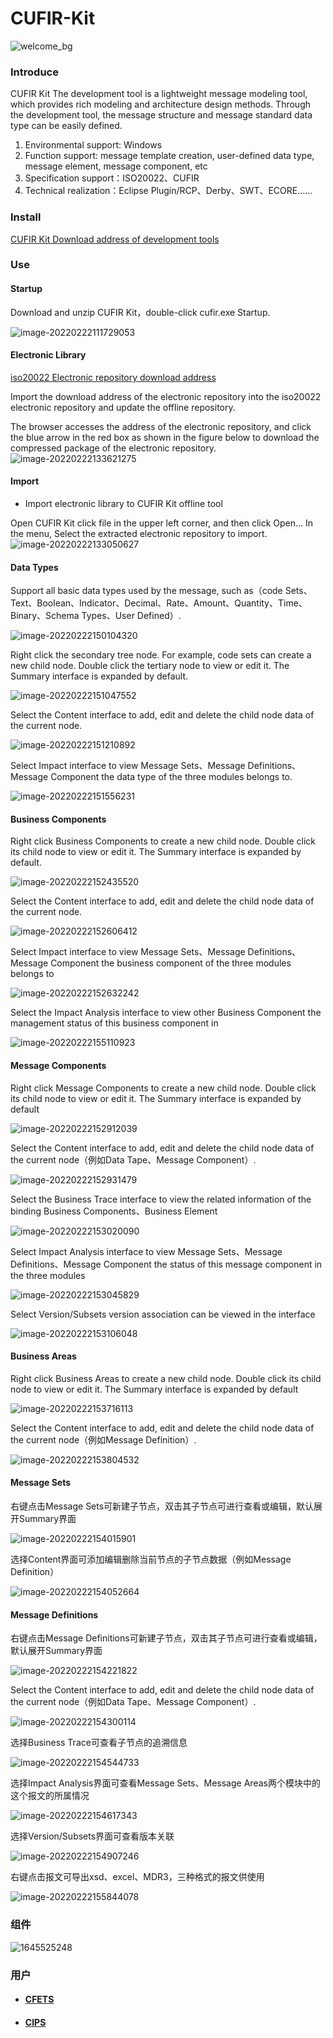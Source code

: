 # CUFIR-Kit 
![welcome_bg](https://user-images.githubusercontent.com/97862260/155096544-d6f1bf11-3438-4b97-bc33-e7c5df3b2644.png)

### Introduce

CUFIR Kit The development tool is a lightweight message modeling tool, which provides rich modeling and architecture design methods. Through the development tool, the message structure and message standard data type can be easily defined.

1. Environmental support: Windows
2. Function support: message template creation, user-defined data type, message element, message component, etc
3. Specification support：ISO20022、CUFIR
4. Technical realization：Eclipse Plugin/RCP、Derby、SWT、ECORE……

### Install

[CUFIR Kit Download address of development tools](https://www.cufir.org.cn/cufir/developmentTool.html)

### Use

#### Startup

Download and unzip CUFIR Kit，double-click cufir.exe Startup.

![image-20220222111729053](https://user-images.githubusercontent.com/97862260/155104587-2173971d-c81f-43a2-9509-0f05d322e724.png)


#### Electronic Library

[iso20022 Electronic repository download address](https://www.iso20022.org/iso20022-repository/e-repository)

Import the download address of the electronic repository into the iso20022 electronic repository and update the offline repository.

The browser accesses the address of the electronic repository, and click the blue arrow in the red box as shown in the figure below to download the compressed package of the electronic repository.
![image-20220222133621275](https://user-images.githubusercontent.com/97862260/155097952-c7327a47-0874-47aa-82df-bfe232dd6c5e.png)

#### Import

- Import electronic library to CUFIR Kit offline tool

Open CUFIR Kit click file in the upper left corner, and then click Open... In the menu, Select the extracted electronic repository to import.
![image-20220222133050627](https://user-images.githubusercontent.com/97862260/155098237-0488be17-401f-47a9-a3df-d398b7a46c56.png)

#### Data Types

Support all basic data types used by the message, such as（code Sets、Text、Boolean、Indicator、Decimal、Rate、Amount、Quantity、Time、Binary、Schema Types、User Defined）.

![image-20220222150104320](https://user-images.githubusercontent.com/97862260/155098444-0f8bd526-06d8-4903-aee5-c164f16ba9ce.png)

Right click the secondary tree node. For example, code sets can create a new child node. Double click the tertiary node to view or edit it. The Summary interface is expanded by default.

![image-20220222151047552](https://user-images.githubusercontent.com/97862260/155098526-03e1bb1c-afb3-42b2-96e5-e77426259b69.png)

Select the Content interface to add, edit and delete the child node data of the current node.

![image-20220222151210892](https://user-images.githubusercontent.com/97862260/155098585-1382bbbc-7ddc-4b14-ab69-4895ccd0a9d7.png)

Select Impact interface to view Message Sets、Message Definitions、Message Component the data type of the three modules belongs to.

![image-20220222151556231](https://user-images.githubusercontent.com/97862260/155098686-1eceed98-4778-4341-a3e8-6f385ea61d14.png)

#### Business Components

Right click Business Components to create a new child node. Double click its child node to view or edit it. The Summary interface is expanded by default.

![image-20220222152435520](https://user-images.githubusercontent.com/97862260/155098767-1e672e19-94c9-4f93-959e-bb2bcd9abe4d.png)

Select the Content interface to add, edit and delete the child node data of the current node.

![image-20220222152606412](https://user-images.githubusercontent.com/97862260/155098842-22f2c1ad-aafb-40d6-82e3-d47799b5da5a.png)

Select Impact interface to view Message Sets、Message Definitions、Message Component the business component of the three modules belongs to

![image-20220222152632242](https://user-images.githubusercontent.com/97862260/155098904-586ecc58-9650-41cb-b709-3420d35c877b.png)

Select the Impact Analysis interface to view other Business Component the management status of this business component in

![image-20220222155110923](https://user-images.githubusercontent.com/97862260/155100683-53ba5ac7-01a2-4c25-b83e-09c8e90a466c.png)

#### Message Components

Right click Message Components to create a new child node. Double click its child node to view or edit it. The Summary interface is expanded by default

![image-20220222152912039](https://user-images.githubusercontent.com/97862260/155100795-f7bfc07d-c532-470c-b795-d0e040c5c1b4.png)

Select the Content interface to add, edit and delete the child node data of the current node（例如Data Tape、Message Component）.

![image-20220222152931479](https://user-images.githubusercontent.com/97862260/155100867-234ec8bd-9e20-4182-8284-6a2dc8b491e8.png)

Select the Business Trace interface to view the related information of the binding Business Components、Business Element

![image-20220222153020090](https://user-images.githubusercontent.com/97862260/155100928-b131d246-c05a-42d8-9ffc-00d8ad7243c4.png)

Select Impact Analysis interface to view Message Sets、Message Definitions、Message Component the status of this message component in the three modules

![image-20220222153045829](https://user-images.githubusercontent.com/97862260/155101027-16a1153e-3ef7-4d07-8e0e-d75c58ad495b.png)

Select Version/Subsets version association can be viewed in the interface

![image-20220222153106048](https://user-images.githubusercontent.com/97862260/155101107-bc1dfb3e-659f-4316-9996-c4a5e983572e.png)

#### Business Areas

Right click Business Areas to create a new child node. Double click its child node to view or edit it. The Summary interface is expanded by default

![image-20220222153716113](https://user-images.githubusercontent.com/97862260/155102519-961c5f4b-5bc6-4033-8820-450f098d6262.png)

Select the Content interface to add, edit and delete the child node data of the current node（例如Message Definition）.

![image-20220222153804532](https://user-images.githubusercontent.com/97862260/155102565-aa412dc5-21c0-4345-944e-72f1f5c051c2.png)

#### Message Sets

右键点击Message Sets可新建子节点，双击其子节点可进行查看或编辑，默认展开Summary界面

![image-20220222154015901](https://user-images.githubusercontent.com/97862260/155102608-e52a8441-f4cb-4dfd-b047-b57e9483aa36.png)

选择Content界面可添加编辑删除当前节点的子节点数据（例如Message Definition）

![image-20220222154052664](https://user-images.githubusercontent.com/97862260/155102655-70af625b-8253-4524-b233-8d5da73f4397.png)

#### Message Definitions

右键点击Message Definitions可新建子节点，双击其子节点可进行查看或编辑，默认展开Summary界面

![image-20220222154221822](https://user-images.githubusercontent.com/97862260/155102792-221ad450-ea7a-4977-9aee-d695480b3bd5.png)

Select the Content interface to add, edit and delete the child node data of the current node（例如Data Tape、Message Component）.

![image-20220222154300114](https://user-images.githubusercontent.com/97862260/155102837-3b5b322c-1658-4438-85af-7e423bf77cdb.png)

选择Business Trace可查看子节点的追溯信息

![image-20220222154544733](https://user-images.githubusercontent.com/97862260/155102940-ff5a0dc1-1959-46b8-b172-b783cafbdbab.png)

选择Impact Analysis界面可查看Message Sets、Message Areas两个模块中的这个报文的所属情况

![image-20220222154617343](https://user-images.githubusercontent.com/97862260/155102990-d72c275d-855e-4d45-b723-2f0501c26bdf.png)

选择Version/Subsets界面可查看版本关联

![image-20220222154907246](https://user-images.githubusercontent.com/97862260/155103063-dc3d401f-af68-4508-9d84-d8327764a8bc.png)

右键点击报文可导出xsd、excel、MDR3，三种格式的报文供使用

![image-20220222155844078](https://user-images.githubusercontent.com/97862260/155103145-7caf3a24-d0b4-428b-ab9a-34bd53e74a42.png)

### 组件

![1645525248](https://user-images.githubusercontent.com/97862260/155115926-ab839862-df14-4f7c-b734-adfe402a724d.jpg)


### 用户

- #### [CFETS](https://www.chinamoney.com.cn/)

- #### [CIPS](https://www.cips.com.cn/)

